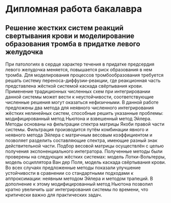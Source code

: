 # Дипломная работа бакалавра
## Решение жестких систем реакций свертывания крови и моделирование образования тромба в придатке левого желудочка

При патологиях в сердце характер течения в придатке предсердия левого желудочка меняется,
повышается риск образования в нем тромба.
Для моделирования процессов тромбообразования требуется решать систему переноса-диффузии-реакции,
где реакционная часть представлена жёсткой системой каскада свёртывания крови.
Применение традиционных численных схем при интегрировании данной системы может вести к неустойчивости,
соответствующие численные решения могут оказаться нефизичными.
В данной работе предложены два метода для неявного численного интегрирования жёстких нелинейных систем,
способные решить указанные проблемы:
модифицированный метод Ньютона и взвешенный метод Эйлера.
Методы основаны на фильтрации спектра матрицы Якоби правой части системы.
Фильтрация производится путём комбинации явного и неявного метода Эйлера с матричным весовым коэффициентом
и позволяет разделить составляющие спектра, имеющие разный знак действительной части.
Подбор весовой матрицы осуществлён с целью получения экспоненциального интегратора.
Полученные методы были проверены на следующих жёстких системах:
модель Лотки-Вольтерры, модель осциллятора Ван дер Поля, модель каскада свёртывания крови.
Во всех случаях предложенные методы показали улучшение устойчивости в сравнении со стандартными подходами к аппроксимации:
неявным методом Эйлера и методом трапеций.
В дополнение к этому модифицированный метод Ньютона позволил кратно увеличить шаг интегрирования системы по времени, что критически важно для практических задач.

